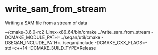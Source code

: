 # write_sam_from_stream
Writing a SAM file from a stream of data

~/cmake-3.6.0-rc2-Linux-x86_64/bin/cmake ../write_sam_from_stream -DCMAKE_MODULE_PATH=../seqan/util/cmake -DSEQAN_INCLUDE_PATH=../seqan/include -DCMAKE_CXX_FLAGS=-std=c++14 -DCMAKE_BUILD_TYPE=Release
